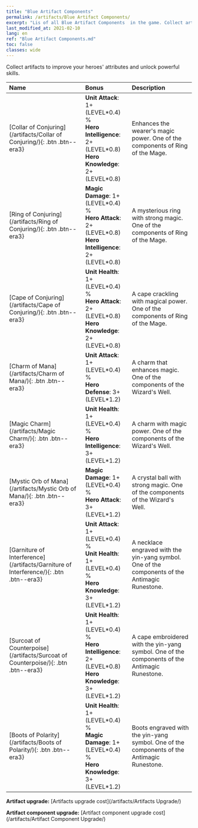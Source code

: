 ```yaml
---
title: "Blue Artifact Components"
permalink: /artifacts/Blue Artifact Components/
excerpt: "Lis of all Blue Artifact Components  in the game. Collect artifacts to improve your heroes' attributes and unlock powerful skills."
last_modified_at: 2021-02-10
lang: en
ref: "Blue Artifact Components.md"
toc: false
classes: wide
---
```


  Collect artifacts to improve your heroes' attributes and unlock powerful skills.

  |     Name    |   Bonus | Description | 
  |:------------|:--------|:------------| 
 | [Collar of Conjuring](/artifacts/Collar of Conjuring/){: .btn .btn--era3} | **Unit Attack**: 1+(LEVEL\*0.4) %<br/>**Hero Intelligence**: 2+(LEVEL\*0.8)<br/>**Hero Knowledge**: 2+(LEVEL\*0.8) | Enhances the wearer's magic power. One of the components of Ring of the Mage. | 
 | [Ring of Conjuring](/artifacts/Ring of Conjuring/){: .btn .btn--era3} | **Magic Damage**: 1+(LEVEL\*0.4) %<br/>**Hero Attack**: 2+(LEVEL\*0.8)<br/>**Hero Intelligence**: 2+(LEVEL\*0.8) | A mysterious ring with strong magic. One of the components of Ring of the Mage. | 
 | [Cape of Conjuring](/artifacts/Cape of Conjuring/){: .btn .btn--era3} | **Unit Health**: 1+(LEVEL\*0.4) %<br/>**Hero Attack**: 2+(LEVEL\*0.8)<br/>**Hero Knowledge**: 2+(LEVEL\*0.8) | A cape crackling with magical power. One of the components of Ring of the Mage. | 
 | [Charm of Mana](/artifacts/Charm of Mana/){: .btn .btn--era3} | **Unit Attack**: 1+(LEVEL\*0.4) %<br/>**Hero Defense**: 3+(LEVEL\*1.2) | A charm that enhances magic. One of the components of the Wizard's Well. | 
 | [Magic Charm](/artifacts/Magic Charm/){: .btn .btn--era3} | **Unit Health**: 1+(LEVEL\*0.4) %<br/>**Hero Intelligence**: 3+(LEVEL\*1.2) | A charm with magic power. One of the components of the Wizard's Well. | 
 | [Mystic Orb of Mana](/artifacts/Mystic Orb of Mana/){: .btn .btn--era3} | **Magic Damage**: 1+(LEVEL\*0.4) %<br/>**Hero Attack**: 3+(LEVEL\*1.2) | A crystal ball with strong magic. One of the components of the Wizard's Well. | 
 | [Garniture of Interference](/artifacts/Garniture of Interference/){: .btn .btn--era3} | **Unit Attack**: 1+(LEVEL\*0.4) %<br/>**Unit Health**: 1+(LEVEL\*0.4) %<br/>**Hero Knowledge**: 3+(LEVEL\*1.2) | A necklace engraved with the yin-yang symbol. One of the components of the Antimagic Runestone. | 
 | [Surcoat of Counterpoise](/artifacts/Surcoat of Counterpoise/){: .btn .btn--era3} | **Unit Health**: 1+(LEVEL\*0.4) %<br/>**Hero Intelligence**: 2+(LEVEL\*0.8)<br/>**Hero Knowledge**: 3+(LEVEL\*1.2) | A cape embroidered with the yin-yang symbol. One of the components of the Antimagic Runestone. | 
 | [Boots of Polarity](/artifacts/Boots of Polarity/){: .btn .btn--era3} | **Unit Health**: 1+(LEVEL\*0.4) %<br/>**Magic Damage**: 1+(LEVEL\*0.4) %<br/>**Hero Knowledge**: 3+(LEVEL\*1.2) | Boots engraved with the yin-yang symbol. One of the components of the Antimagic Runestone. | 


  **Artifact upgrade:** [Artifacts upgrade cost](/artifacts/Artifacts Upgrade/)

 **Artifact component upgrade:** [Artifact component upgrade cost](/artifacts/Artifact Component Upgrade/)

